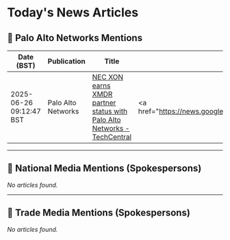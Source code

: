 # Today's News Articles

## 📌 Palo Alto Networks Mentions

| Date (BST) | Publication | Title | Summary |
|------------|-------------|-------|---------|
| 2025-06-26 09:12:47 BST | Palo Alto Networks | [NEC XON earns XMDR partner status with Palo Alto Networks - TechCentral](https://news.google.com/rss/articles/CBMifkFVX3lxTE9EMFBEWjYyd21UcTlabTNjZ2ZxcG9NTmRUcDVXejVHelZiZmlxYlFqX2hvWnJKUmJpWHFBR0xXVHRrYVlfcVlFdGxFZ1pkQm4tbm56MGt2djhaeXp0TEtKNEpld25Db2U1Z0hRMGY4MmxuaGlYWXVhTlJkaDA3Zw?oc=5) | <a href="https://news.google.com/rss/articles/CBMifkFVX3lxTE9EMFBEWjYyd21UcTlabTNjZ2ZxcG9NTmRUcDVXejVHelZiZmlxYlFqX2hvWnJKUmJpWHFBR0xXVHRrYVlfcVlFdGxFZ1pkQm4tbm56MGt2djhaeXp0TEtKNEpld25Db2U1Z0hRMGY4Mm... |

---
## 📰 National Media Mentions (Spokespersons)

_No articles found._

---
## 📘 Trade Media Mentions (Spokespersons)

_No articles found._
